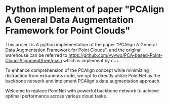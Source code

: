 # Python implement of paper "PCAlign A General Data Augmentation Framework for Point Clouds"

This project is A python implementation of the paper "PCAlign A General Data Augmentation Framework for Point Clouds", and the original warehouse  can be referred to https://github.com/vvvwo/PCA-based-Point-Cloud-Alignment/tree/main which is implement by c++.

To enhance comprehension of the PCAlign concept while minimizing distraction from extraneous code, we opt to directly utilize PointNet as the backbone network and implement PCAlign's data augmentation approach.

Welcome to replace PointNet with powerful backbone network to achieve optimal performance across various cloud tasks. 
